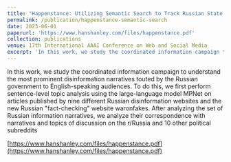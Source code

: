 ```yaml
---
title: "Happenstance: Utilizing Semantic Search to Track Russian State Media Narrative about the Russo-Ukrainian War on Reddit"
permalink: /publication/happenstance-semantic-search
date: 2023-06-01
paperurl: 'https://www.hanshanley.com/files/happenstance.pdf'
collection: publications
venue: 17th International AAAI Conference on Web and Social Media
excerpt: 'In this work, we study the coordinated information campaign to understand the most prominent disinformation narratives touted by the Russian government to English-speaking audiences.'
---
```

In this work, we study the coordinated information campaign to understand the most prominent disinformation narratives touted by the Russian government to English-speaking audiences. To do this, we first perform sentence-level topic analysis using the large-language model MPNet on articles published by nine different Russian disinformation websites and the new Russian "fact-checking" website waronfakes. After analyzing the set of Russian information narratives, we analyze their correspondence with narratives and topics of discussion on the r/Russia and 10 other political subreddits

[https://www.hanshanley.com/files/happenstance.pdf](https://www.hanshanley.com/files/happenstance.pdf)

